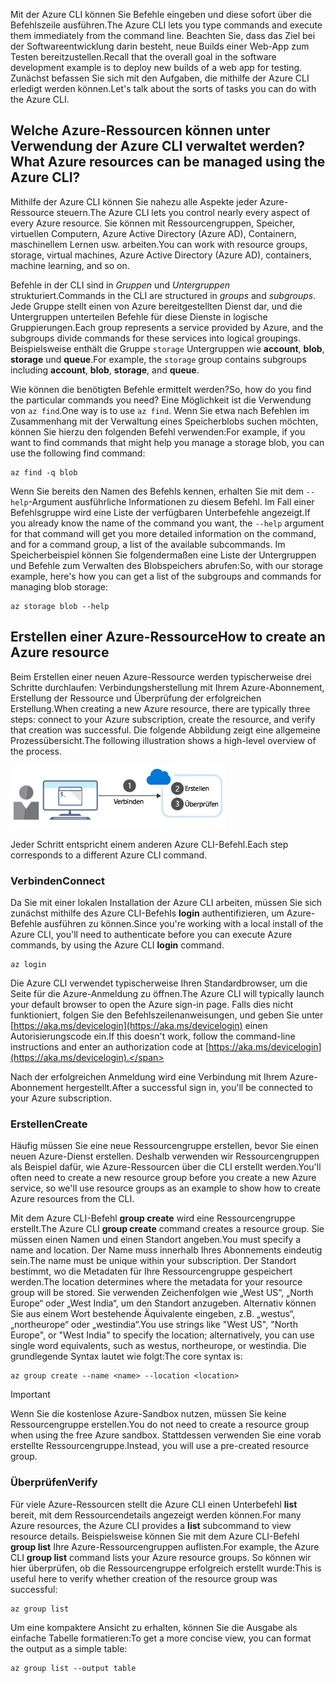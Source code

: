 <span data-ttu-id="f66d8-101">Mit der Azure CLI können Sie Befehle eingeben und diese sofort über die Befehlszeile ausführen.</span><span class="sxs-lookup"><span data-stu-id="f66d8-101">The Azure CLI lets you type commands and execute them immediately from the command line.</span></span> <span data-ttu-id="f66d8-102">Beachten Sie, dass das Ziel bei der Softwareentwicklung darin besteht, neue Builds einer Web-App zum Testen bereitzustellen.</span><span class="sxs-lookup"><span data-stu-id="f66d8-102">Recall that the overall goal in the software development example is to deploy new builds of a web app for testing.</span></span> <span data-ttu-id="f66d8-103">Zunächst befassen Sie sich mit den Aufgaben, die mithilfe der Azure CLI erledigt werden können.</span><span class="sxs-lookup"><span data-stu-id="f66d8-103">Let's talk about the sorts of tasks you can do with the Azure CLI.</span></span>

## <a name="what-azure-resources-can-be-managed-using-the-azure-cli"></a><span data-ttu-id="f66d8-104">Welche Azure-Ressourcen können unter Verwendung der Azure CLI verwaltet werden?</span><span class="sxs-lookup"><span data-stu-id="f66d8-104">What Azure resources can be managed using the Azure CLI?</span></span>

<span data-ttu-id="f66d8-105">Mithilfe der Azure CLI können Sie nahezu alle Aspekte jeder Azure-Ressource steuern.</span><span class="sxs-lookup"><span data-stu-id="f66d8-105">The Azure CLI lets you control nearly every aspect of every Azure resource.</span></span> <span data-ttu-id="f66d8-106">Sie können mit Ressourcengruppen, Speicher, virtuellen Computern, Azure Active Directory (Azure AD), Containern, maschinellem Lernen usw. arbeiten.</span><span class="sxs-lookup"><span data-stu-id="f66d8-106">You can work with resource groups, storage, virtual machines, Azure Active Directory (Azure AD), containers, machine learning, and so on.</span></span>

<span data-ttu-id="f66d8-107">Befehle in der CLI sind in _Gruppen_ und _Untergruppen_ strukturiert.</span><span class="sxs-lookup"><span data-stu-id="f66d8-107">Commands in the CLI are structured in _groups_ and _subgroups_.</span></span> <span data-ttu-id="f66d8-108">Jede Gruppe stellt einen von Azure bereitgestellten Dienst dar, und die Untergruppen unterteilen Befehle für diese Dienste in logische Gruppierungen.</span><span class="sxs-lookup"><span data-stu-id="f66d8-108">Each group represents a service provided by Azure, and the subgroups divide commands for these services into logical groupings.</span></span> <span data-ttu-id="f66d8-109">Beispielsweise enthält die Gruppe `storage` Untergruppen wie **account**, **blob**, **storage** und **queue**.</span><span class="sxs-lookup"><span data-stu-id="f66d8-109">For example, the `storage` group contains subgroups including **account**, **blob**, **storage**, and **queue**.</span></span>

<span data-ttu-id="f66d8-110">Wie können die benötigten Befehle ermittelt werden?</span><span class="sxs-lookup"><span data-stu-id="f66d8-110">So, how do you find the particular commands you need?</span></span> <span data-ttu-id="f66d8-111">Eine Möglichkeit ist die Verwendung von `az find`.</span><span class="sxs-lookup"><span data-stu-id="f66d8-111">One way is to use `az find`.</span></span> <span data-ttu-id="f66d8-112">Wenn Sie etwa nach Befehlen im Zusammenhang mit der Verwaltung eines Speicherblobs suchen möchten, können Sie hierzu den folgenden Befehl verwenden:</span><span class="sxs-lookup"><span data-stu-id="f66d8-112">For example, if you want to find commands that might help you manage a storage blob, you can use the following find command:</span></span>

```azurecli
az find -q blob
```

<span data-ttu-id="f66d8-113">Wenn Sie bereits den Namen des Befehls kennen, erhalten Sie mit dem `--help`-Argument ausführliche Informationen zu diesem Befehl. Im Fall einer Befehlsgruppe wird eine Liste der verfügbaren Unterbefehle angezeigt.</span><span class="sxs-lookup"><span data-stu-id="f66d8-113">If you already know the name of the command you want, the `--help` argument for that command will get you more detailed information on the command, and for a command group, a list of the available subcommands.</span></span> <span data-ttu-id="f66d8-114">Im Speicherbeispiel können Sie folgendermaßen eine Liste der Untergruppen und Befehle zum Verwalten des Blobspeichers abrufen:</span><span class="sxs-lookup"><span data-stu-id="f66d8-114">So, with our storage example, here's how you can get a list of the subgroups and commands for managing blob storage:</span></span>

```azurecli
az storage blob --help
```

## <a name="how-to-create-an-azure-resource"></a><span data-ttu-id="f66d8-115">Erstellen einer Azure-Ressource</span><span class="sxs-lookup"><span data-stu-id="f66d8-115">How to create an Azure resource</span></span>

<span data-ttu-id="f66d8-116">Beim Erstellen einer neuen Azure-Ressource werden typischerweise drei Schritte durchlaufen: Verbindungsherstellung mit Ihrem Azure-Abonnement, Erstellung der Ressource und Überprüfung der erfolgreichen Erstellung.</span><span class="sxs-lookup"><span data-stu-id="f66d8-116">When creating a new Azure resource, there are typically three steps: connect to your Azure subscription, create the resource, and verify that creation was successful.</span></span> <span data-ttu-id="f66d8-117">Die folgende Abbildung zeigt eine allgemeine Prozessübersicht.</span><span class="sxs-lookup"><span data-stu-id="f66d8-117">The following illustration shows a high-level overview of the process.</span></span>

![Illustration zur Erstellung einer Azure-Ressource mithilfe der Befehlszeilenschnittstelle.](../media/4-create-resources-overview.png)

<span data-ttu-id="f66d8-119">Jeder Schritt entspricht einem anderen Azure CLI-Befehl.</span><span class="sxs-lookup"><span data-stu-id="f66d8-119">Each step corresponds to a different Azure CLI command.</span></span>

### <a name="connect"></a><span data-ttu-id="f66d8-120">Verbinden</span><span class="sxs-lookup"><span data-stu-id="f66d8-120">Connect</span></span>

<span data-ttu-id="f66d8-121">Da Sie mit einer lokalen Installation der Azure CLI arbeiten, müssen Sie sich zunächst mithilfe des Azure CLI-Befehls **login** authentifizieren, um Azure-Befehle ausführen zu können.</span><span class="sxs-lookup"><span data-stu-id="f66d8-121">Since you're working with a local install of the Azure CLI, you'll need to authenticate before you can execute Azure commands, by using the Azure CLI **login** command.</span></span>

```azurecli
az login
```

<span data-ttu-id="f66d8-122">Die Azure CLI verwendet typischerweise Ihren Standardbrowser, um die Seite für die Azure-Anmeldung zu öffnen.</span><span class="sxs-lookup"><span data-stu-id="f66d8-122">The Azure CLI will typically launch your default browser to open the Azure sign-in page.</span></span> <span data-ttu-id="f66d8-123">Falls dies nicht funktioniert, folgen Sie den Befehlszeilenanweisungen, und geben Sie unter [https://aka.ms/devicelogin](https://aka.ms/devicelogin) einen Autorisierungscode ein.</span><span class="sxs-lookup"><span data-stu-id="f66d8-123">If this doesn't work, follow the command-line instructions and enter an authorization code at [https://aka.ms/devicelogin](https://aka.ms/devicelogin).</span></span>

<span data-ttu-id="f66d8-124">Nach der erfolgreichen Anmeldung wird eine Verbindung mit Ihrem Azure-Abonnement hergestellt.</span><span class="sxs-lookup"><span data-stu-id="f66d8-124">After a successful sign in, you'll be connected to your Azure subscription.</span></span>

### <a name="create"></a><span data-ttu-id="f66d8-125">Erstellen</span><span class="sxs-lookup"><span data-stu-id="f66d8-125">Create</span></span>

<span data-ttu-id="f66d8-126">Häufig müssen Sie eine neue Ressourcengruppe erstellen, bevor Sie einen neuen Azure-Dienst erstellen. Deshalb verwenden wir Ressourcengruppen als Beispiel dafür, wie Azure-Ressourcen über die CLI erstellt werden.</span><span class="sxs-lookup"><span data-stu-id="f66d8-126">You'll often need to create a new resource group before you create a new Azure service, so we'll use resource groups as an example to show how to create Azure resources from the CLI.</span></span>

<span data-ttu-id="f66d8-127">Mit dem Azure CLI-Befehl **group create** wird eine Ressourcengruppe erstellt.</span><span class="sxs-lookup"><span data-stu-id="f66d8-127">The Azure CLI **group create** command creates a resource group.</span></span> <span data-ttu-id="f66d8-128">Sie müssen einen Namen und einen Standort angeben.</span><span class="sxs-lookup"><span data-stu-id="f66d8-128">You must specify a name and location.</span></span> <span data-ttu-id="f66d8-129">Der Name muss innerhalb Ihres Abonnements eindeutig sein.</span><span class="sxs-lookup"><span data-stu-id="f66d8-129">The name must be unique within your subscription.</span></span> <span data-ttu-id="f66d8-130">Der Standort bestimmt, wo die Metadaten für Ihre Ressourcengruppe gespeichert werden.</span><span class="sxs-lookup"><span data-stu-id="f66d8-130">The location determines where the metadata for your resource group will be stored.</span></span> <span data-ttu-id="f66d8-131">Sie verwenden Zeichenfolgen wie „West US“, „North Europe“ oder „West India“, um den Standort anzugeben. Alternativ können Sie aus einem Wort bestehende Äquivalente eingeben, z.B. „westus“, „northeurope“ oder „westindia“.</span><span class="sxs-lookup"><span data-stu-id="f66d8-131">You use strings like "West US", "North Europe", or "West India" to specify the location; alternatively, you can use single word equivalents, such as westus, northeurope, or westindia.</span></span> <span data-ttu-id="f66d8-132">Die grundlegende Syntax lautet wie folgt:</span><span class="sxs-lookup"><span data-stu-id="f66d8-132">The core syntax is:</span></span>

```azurecli
az group create --name <name> --location <location>
```

> [!IMPORTANT]
> <span data-ttu-id="f66d8-133">Wenn Sie die kostenlose Azure-Sandbox nutzen, müssen Sie keine Ressourcengruppe erstellen.</span><span class="sxs-lookup"><span data-stu-id="f66d8-133">You do not need to create a resource group when using the free Azure sandbox.</span></span> <span data-ttu-id="f66d8-134">Stattdessen verwenden Sie eine vorab erstellte Ressourcengruppe.</span><span class="sxs-lookup"><span data-stu-id="f66d8-134">Instead, you will use a pre-created resource group.</span></span>

### <a name="verify"></a><span data-ttu-id="f66d8-135">Überprüfen</span><span class="sxs-lookup"><span data-stu-id="f66d8-135">Verify</span></span>

<span data-ttu-id="f66d8-136">Für viele Azure-Ressourcen stellt die Azure CLI einen Unterbefehl **list** bereit, mit dem Ressourcendetails angezeigt werden können.</span><span class="sxs-lookup"><span data-stu-id="f66d8-136">For many Azure resources, the Azure CLI provides a **list** subcommand to view resource details.</span></span> <span data-ttu-id="f66d8-137">Beispielsweise können Sie mit dem Azure CLI-Befehl **group list** Ihre Azure-Ressourcengruppen auflisten.</span><span class="sxs-lookup"><span data-stu-id="f66d8-137">For example, the Azure CLI **group list** command lists your Azure resource groups.</span></span> <span data-ttu-id="f66d8-138">So können wir hier überprüfen, ob die Ressourcengruppe erfolgreich erstellt wurde:</span><span class="sxs-lookup"><span data-stu-id="f66d8-138">This is useful here to verify whether creation of the resource group was successful:</span></span>

```azurecli
az group list
```

<span data-ttu-id="f66d8-139">Um eine kompaktere Ansicht zu erhalten, können Sie die Ausgabe als einfache Tabelle formatieren:</span><span class="sxs-lookup"><span data-stu-id="f66d8-139">To get a more concise view, you can format the output as a simple table:</span></span>

```azurecli
az group list --output table
```

